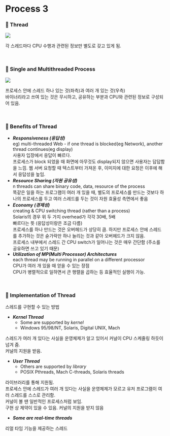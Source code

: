 # Process 3

### 🤖 Thread

![](https://velog.velcdn.com/images/jimeaning/post/20485412-783a-4c0c-b03b-57bcf577bd5b/image.png)

각 스레드마다 CPU 수행과 관련된 정보만 별도로 갖고 있게 됨.


<br>

### 🤖 Single and Multithreaded Process

![](https://velog.velcdn.com/images/jimeaning/post/3b59a61f-ec54-423f-a406-d2940a1051d9/image.png)

프로세스 안에 스레드 하나 있는 것(좌측)과 여러 개 있는 것(우측)  
바이너리라고 쓰여 있는 것은 무시하고, 공유하는 부분과 CPU와 관련된 정보로 구성되어 있음.

<br>

### 🤖 Benefits of Thread
- ***Responsiveness (응답성)***  
  eg) multi-threaded Web - if one thread is blocked(eg Network), another thread continues(eg display)  
사용자 입장에서 응답이 빠르다.  
 프로세스가 block 되었을 때 화면에 아무것도 display되지 않으면 사용자는 답답함을 느낌. 웹 서버 요청할 때 텍스트부터 가져온 후, 이미지에 대한 요청은 이후에 해서 응답성을 높임. 
- ***Resource Sharing (자원 공유성)***  
  n threads can share binary code, data, resource of the process  
  똑같은 일을 하는 프로그램이 여러 개 있을 때, 별도의 프로세스를 만드는 것보다 하나의 프로세스를 두고 여러 스레드를 두는 것이 자원 효율성 측면에서 좋음
- ***Economy (경제성)***  
  creating & CPU switching thread (rather than a process)  
  Solaris의 경우 위 두 가지 overhead가 각각 30배, 5배  
  빠르다는 뜻 (응답성이랑은 조금 다름)  
  프로세스를 하나 만드는 것은 오버헤드가 상당히 큼. 하지만 프로세스 안에 스레드를 추가하는 것은 숟가락만 하나 늘리는 것과 같아 오버헤드가 크지 않음.  
  프로세스 내부에서 스레드 간 CPU switch가 일어나는 것은 매우 간단함 (주소를 공유하면 쓰고 있기 때문)
- ***Utilization of MP(Multi Processor) Architectures***  
  each thread may be running in parallel on a different processor  
CPU가 여러 개 있을 때 얻을 수 있는 장점  
CPU가 병렬적으로 일하면서 큰 행렬을 곱하는 등 효율적인 실행이 가능.

<br>

### 🤖 Implementation of Thread

스레드를 구현할 수 있는 방법

- ***Kernel Thread***
  - Some are supported by *kernel*
  - Windows 95/98/NT, Solaris, Digital UNIX, Mach

스레드가 여러 개 있다는 사실을 운영체제가 알고 있어서 커널이 CPU 스케줄링 하듯이 넘겨 줌.  
커널의 지원을 받음.

- ***User Thread***
  - Others are supported by *library*
  - POSIX Pthreads, Mach C-threads, Solaris threads  
  
라이브러리를 통해 지원됨.  
프로세스 안에 스레드가 여러 개 있다는 사실을 운영체제가 모르고 유저 프로그램이 여러 스레드를 스스로 관리함.  
커널이 볼 땐 일반적인 프로세스처럼 보임.  
구현 상 제약이 있을 수 있음.
커널의 지원을 받지 않음

- ***Some are real-time threads***

리얼 타임 기능을 제공하는 스레드
